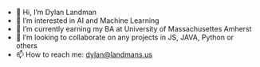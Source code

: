- 👋 Hi, I’m Dylan Landman
- 👀 I’m interested in AI and Machine Learning
- 🌱 I’m currently earning my BA at University of Massachusettes Amherst
- 💞️ I’m looking to collaborate on any projects in JS, JAVA, Python or others
- 📫 How to reach me: dylan@landmans.us

<!---
dlandman27/dlandman27 is a ✨ special ✨ repository because its `README.md` (this file) appears on your GitHub profile.
You can click the Preview link to take a look at your changes.
--->
